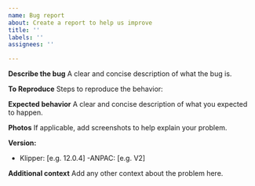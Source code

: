 ```yaml
---
name: Bug report
about: Create a report to help us improve
title: ''
labels: ''
assignees: ''

---
```


**Describe the bug**
A clear and concise description of what the bug is.

**To Reproduce**
Steps to reproduce the behavior:

**Expected behavior**
A clear and concise description of what you expected to happen.

**Photos**
If applicable, add screenshots to help explain your problem.

**Version:**
 - Klipper: [e.g. 12.0.4]
-ANPAC: [e.g. V2]

**Additional context**
Add any other context about the problem here.
